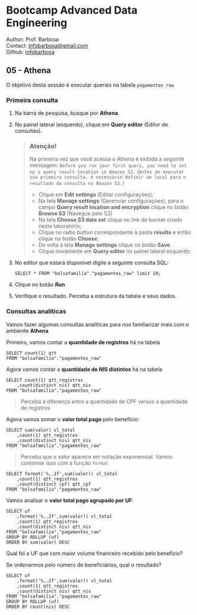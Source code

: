 # Bootcamp Advanced Data Engineering
Author: Prof. Barbosa<br>
Contact: infobarbosa@gmail.com<br>
Github: [infobarbosa](https://github.com/infobarbosa)

## 05 - Athena

O objetivo desta sessão é executar queries na tabela `pagamentos_raw`

### Primeira consulta
1. Na barra de pesquisa, busque por **Athena**.
2. No painel lateral (esquerdo), clique em **Query editor** (Editor de consultas).

    > ### Atenção!
    > Na primeira vez que você acessa o Athena é exibida a seguinte mensagem:
    > `Before you run your first query, you need to set up a query result location in Amazon S3.`
    > (`Antes de executar sua primeira consulta, é necessário definir um local para o resultado da consulta no Amazon S3.`)
    > - Clique em **Edit settings** (Editar configurações);
    > - Na tela **Manage settings** (Gerenciar configurações), para o campo **Query result location and encryption** clique no botão **Browse S3** (Navegue pelo S3)
    > - Na tela **Choose S3 data set** clique no link do bucket criado neste laboratório;
    > - Clique no radio button correspondente à pasta **results** e então clique no botão **Choose**;
    > - De volta à tela **Manage settings** clique no botão **Save**.
    > - Clique novamente em **Query editor** no painel lateral esquerdo;

3. No editor que estará disponível digite a seguinte consulta SQL:
    ```
    SELECT * FROM "bolsafamilia"."pagamentos_raw" limit 10;
    ```
4. Clique no botão **Run**
5. Verifique o resultado. Perceba a estrutura da tabela e seus dados.

### Consultas analíticas

Vamos fazer algumas consultas analíticas para nos familiarizar mais com o ambiente **Athena**

Primeiro, vamos contar a **quantidade de registros** há na tabela
```
SELECT count(1) qtt
FROM "bolsafamilia"."pagamentos_raw"
```

Agora vamos contar a **quantidade de NIS distintos** há na tabela
```
SELECT count(1) qtt_registros
    ,count(distinct nis) qtt_nis
FROM "bolsafamilia"."pagamentos_raw"
```

> Perceba a diferença entre a quantidade de CPF versus a quantidade de registros

Agova vamos somar o **valor total pago** pelo benefício:
```
SELECT sum(valor) vl_total
    ,count(1) qtt_registros
    ,count(distinct nis) qtt_nis
FROM "bolsafamilia"."pagamentos_raw"
```

> Perceba que o valor aparece em notação exponencial.
> Vamos contornar isso com a função `format`

```
SELECT format('%,.2f',sum(valor)) vl_total
    ,count(1) qtt_registros
    ,count(distinct cpf) qtt_cpf
FROM "bolsafamilia"."pagamentos_raw"
```

Vamos analisar o **valor total pago agrupado por UF**:
```
SELECT uf
    ,format('%,.2f',sum(valor)) vl_total
    ,count(1) qtt_registros
    ,count(distinct nis) qtt_nis
FROM "bolsafamilia"."pagamentos_raw"
GROUP BY ROLLUP (uf)
ORDER BY sum(valor) DESC
```

Qual foi a UF que com maior volume financeiro recebido pelo benefício?

Se ordenarmos pelo número de beneficiários, qual o resultado?
```
SELECT uf
    ,format('%,.2f',sum(valor)) vl_total
    ,count(1) qtt_registros
    ,count(distinct nis) qtt_nis
FROM "bolsafamilia"."pagamentos_raw"
GROUP BY ROLLUP (uf)
ORDER BY count(nis) DESC
```